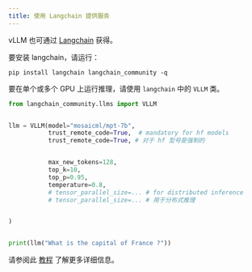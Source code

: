 ```yaml
---
title: 使用 Langchain 提供服务
---
```



vLLM 也可通过 [Langchain](https://github.com/langchain-ai/langchain) 获得。


要安装 langchain，请运行：

```plain
pip install langchain langchain_community -q
```


要在单个或多个 GPU 上运行推理，请使用 `langchain` 中的 `VLLM` 类。

```python
from langchain_community.llms import VLLM


llm = VLLM(model="mosaicml/mpt-7b",
           trust_remote_code=True,  # mandatory for hf models
           trust_remote_code=True, # 对于 hf 型号是强制的


           max_new_tokens=128,
           top_k=10,
           top_p=0.95,
           temperature=0.8,
           # tensor_parallel_size=... # for distributed inference
           # tensor_parallel_size=... # 用于分布式推理


)


print(llm("What is the capital of France ?"))
```


请参阅此 [教程](https://python.langchain.com/docs/integrations/llms/vllm) 了解更多详细信息。

